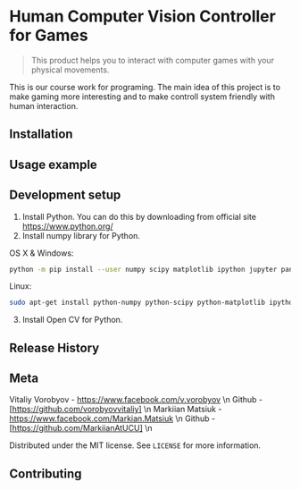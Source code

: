 # Human Computer Vision Controller for Games

> This product helps you to interact with computer games with your physical movements.

This is our course work for programing. The main idea of this project is to make gaming more interesting and to make controll system friendly with human interaction.

## Installation

## Usage example

## Development setup

1. Install Python. You can do this by downloading from official site https://www.python.org/
2. Install numpy library for Python. 

OS X & Windows:

```sh
python -m pip install --user numpy scipy matplotlib ipython jupyter pandas sympy nose
```

Linux:

```sh
sudo apt-get install python-numpy python-scipy python-matplotlib ipython ipython-notebook python-pandas python-sympy python-nose
```

3. Install Open CV for Python.
## Release History

## Meta

Vitaliy Vorobyov - https://www.facebook.com/v.vorobyov \n
  Github - [https://github.com/vorobyovvitaliy] \n
Markiian Matsiuk - https://www.facebook.com/Markian.Matsiuk \n
  Github - [https://github.com/MarkiianAtUCU] \n
  
  Distributed under the MIT license. See ``LICENSE`` for more information.

## Contributing
